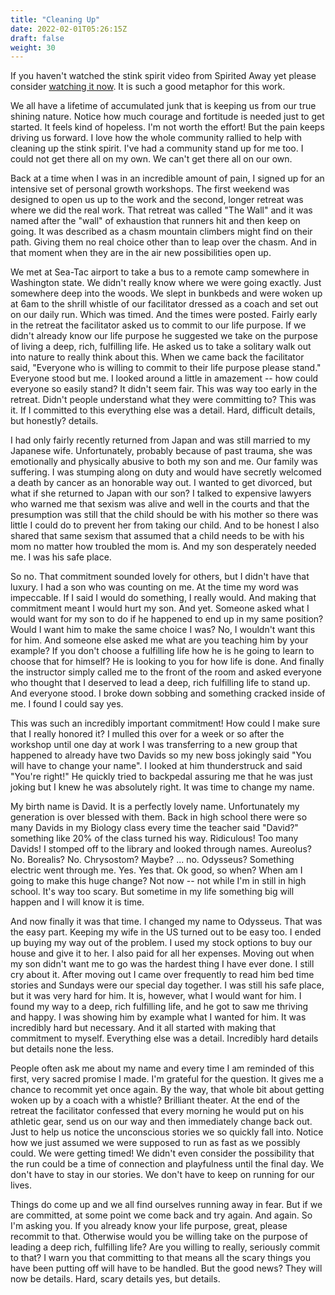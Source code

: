 ```yaml
---
title: "Cleaning Up"
date: 2022-02-01T05:26:15Z
draft: false
weight: 30
---
```

If you haven't watched the stink spirit video from Spirited Away yet please consider [watching it now][1]. It is such a good metaphor for this work.

We all have a lifetime of accumulated junk that is keeping us from our true shining nature. Notice how much courage and fortitude is needed just to get started. It feels kind of hopeless. I'm not worth the effort! But the pain keeps driving us forward. I love how the whole community rallied to help with cleaning up the stink spirit. I've had a community stand up for me too. I could not get there all on my own. We can't get there all on our own.

Back at a time when I was in an incredible amount of pain, I signed up for an intensive set of personal growth workshops. The first weekend was designed to open us up to the work and the second, longer retreat was where we did the real work. That retreat was called "The Wall" and it was named after the "wall" of exhaustion that runners hit and then keep on going. It was described as a chasm mountain climbers might find on their path. Giving them no real choice other than to leap over the chasm. And in that moment when they are in the air new possibilities open up.

We met at Sea-Tac airport to take a bus to a remote camp somewhere in Washington state. We didn't really know where we were going exactly. Just somewhere deep into the woods. We slept in bunkbeds and were woken up at 6am to the shrill whistle of our facilitator dressed as a coach and set out on our daily run. Which was timed. And the times were posted. Fairly early in the retreat the facilitator asked us to commit to our life purpose. If we didn't already know our life purpose he suggested we take on the purpose of living a deep, rich, fulfilling life. He asked us to take a solitary walk out into nature to really think about this. When we came back the facilitator said, "Everyone who is willing to commit to their life purpose please stand." Everyone stood but me. I looked around a little in amazement -- how could everyone so easily stand? It didn't seem fair. This was way too early in the retreat. Didn't people understand what they were committing to? This was it. If I committed to this everything else was a detail. Hard, difficult details, but honestly? details.  

I had only fairly recently returned from Japan and was still married to my Japanese wife. Unfortunately, probably because of past trauma, she was emotionally and physically abusive to both my son and me. Our family was suffering. I was stumping along on duty and would have secretly welcomed a death by cancer as an honorable way out. I wanted to get divorced, but what if she returned to Japan with our son? I talked to expensive lawyers who warned me that sexism was alive and well in the courts and that the presumption was still that the child should be with his mother so there was little I could do to prevent her from taking our child. And to be honest I also shared that same sexism that assumed that a child needs to be with his mom no matter how troubled the mom is. And my son desperately needed me. I was his safe place.

So no. That commitment sounded lovely for others, but I didn't have that luxury. I had a son who was counting on me. At the time my word was impeccable. If I said I would do something, I really would. And making that commitment meant I would hurt my son. And yet. Someone asked what I would want for my son to do if he happened to end up in my same position? Would I want him to make the same choice I was? No, I wouldn't want this for him. And someone else asked me what are you teaching him by your example? If you don't choose a fulfilling life how he is he going to learn to choose that for himself? He is looking to you for how life is done. And finally the instructor simply called me to the front of the room and asked everyone who thought that I deserved to lead a deep, rich fulfilling life to stand up. And everyone stood. I broke down sobbing and something cracked inside of me. I found I could say yes.

This was such an incredibly important commitment! How could I make sure that I really honored it? I mulled this over for a week or so after the workshop until one day at work I was transferring to a new group that happened to already have two Davids so my new boss jokingly said "You will have to change your name". I looked at him thunderstruck and said "You're right!" He quickly tried to backpedal assuring me that he was just joking but I knew he was absolutely right. It was time to change my name.

My birth name is David. It is a perfectly lovely name. Unfortunately my generation is over blessed with them. Back in high school there were so many Davids in my Biology class every time the teacher said "David?" something like 20% of the class turned his way. Ridiculous! Too many Davids! I stomped off to the library and looked through names. Aureolus? No. Borealis? No. Chrysostom? Maybe? ... no. Odysseus? Something electric went through me. Yes. Yes that. Ok good, so when? When am I going to make this huge change? Not now -- not while I'm in still in high school. It's way too scary. But sometime in my life something big will happen and I will know it is time.

And now finally it was that time. I changed my name to Odysseus. That was the easy part. Keeping my wife in the US turned out to be easy too. I ended up buying my way out of the problem. I used my stock options to buy our house and give it to her. I also paid for all her expenses. Moving out when my son didn't want me to go was the hardest thing I have ever done. I still cry about it. After moving out I came over frequently to read him bed time stories and Sundays were our special day together.  I was still his safe place,  but it was very hard for him. It is, however, what I would want for him. I found my way to a deep, rich fulfilling life, and he got to saw me thriving and happy. I was showing him by example what I wanted for him. It was incredibly hard but necessary. And it all started with making that commitment to myself. Everything else was a detail. Incredibly hard details but details none the less.

People often ask me about my name and every time I am reminded of this first, very sacred promise I made. I'm grateful for the question. It gives me a chance to recommit yet once again. By the way, that whole bit about getting woken up by a coach with a whistle? Brilliant theater. At the end of the retreat the facilitator confessed that every morning he would put on his athletic gear, send us on our way and then immediately change back out. Just to help us notice the unconscious stories we so quickly fall into. Notice how we just assumed we were supposed to run as fast as we possibly could. We were getting timed! We didn't even consider the possibility that the run could be a time of connection and playfulness until the final day. We don't have to stay in our stories. We don't have to keep on running for our lives.

Things do come up and we all find ourselves running away in fear. But if we are committed, at some point we come back and try again. And again. So I'm asking you. If you already know your life purpose, great, please recommit to that. Otherwise would you be willing take on the purpose of leading a deep rich, fulfilling life? Are you willing to really, seriously commit to that? I warn you that committing to that means all the scary things you have been putting off will have to be handled. But the good news? They will now be details. Hard, scary details yes, but details.

[1]:	https://www.facebook.com/FansOfStudioGhibli/videos/spirited-away-bathhouse-clip/493650414055324/